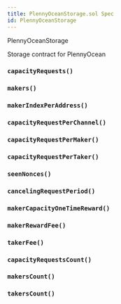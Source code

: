 ```yaml
---
title: PlennyOceanStorage.sol Spec
id: PlennyOceanStorage
---
```


PlennyOceanStorage


  Storage contract for PlennyOcean


### `capacityRequests()`
### `makers()`
### `makerIndexPerAddress()`
### `capacityRequestPerChannel()`
### `capacityRequestPerMaker()`
### `capacityRequestPerTaker()`
### `seenNonces()`
### `cancelingRequestPeriod()`
### `makerCapacityOneTimeReward()`
### `makerRewardFee()`
### `takerFee()`
### `capacityRequestsCount()`
### `makersCount()`
### `takersCount()`


